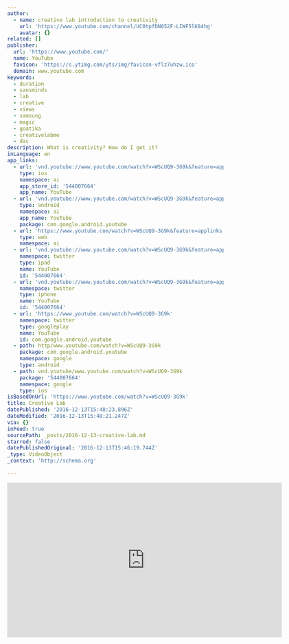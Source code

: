 ```yaml
---
author:
  - name: creative lab introduction to creativity
    url: 'https://www.youtube.com/channel/UC0tpfDN052F-LIWF5lK84hg'
    avatar: {}
related: []
publisher:
  url: 'https://www.youtube.com/'
  name: YouTube
  favicon: 'https://s.ytimg.com/yts/img/favicon-vflz7uhzw.ico'
  domain: www.youtube.com
keywords:
  - duration
  - sansminds
  - lab
  - creative
  - views
  - samsung
  - magic
  - goatika
  - creativelabme
  - dac
description: What is creativity? How do I get it?
inLanguage: en
app_links:
  - url: 'vnd.youtube://www.youtube.com/watch?v=WScUQ9-3G9k&feature=applinks'
    type: ios
    namespace: ai
    app_store_id: '544007664'
    app_name: YouTube
  - url: 'vnd.youtube://www.youtube.com/watch?v=WScUQ9-3G9k&feature=applinks'
    type: android
    namespace: ai
    app_name: YouTube
    package: com.google.android.youtube
  - url: 'https://www.youtube.com/watch?v=WScUQ9-3G9k&feature=applinks'
    type: web
    namespace: ai
  - url: 'vnd.youtube://www.youtube.com/watch?v=WScUQ9-3G9k&feature=applinks'
    namespace: twitter
    type: ipad
    name: YouTube
    id: '544007664'
  - url: 'vnd.youtube://www.youtube.com/watch?v=WScUQ9-3G9k&feature=applinks'
    namespace: twitter
    type: iphone
    name: YouTube
    id: '544007664'
  - url: 'https://www.youtube.com/watch?v=WScUQ9-3G9k'
    namespace: twitter
    type: googleplay
    name: YouTube
    id: com.google.android.youtube
  - path: http/www.youtube.com/watch?v=WScUQ9-3G9k
    package: com.google.android.youtube
    namespace: google
    type: android
  - path: vnd.youtube/www.youtube.com/watch?v=WScUQ9-3G9k
    package: '544007664'
    namespace: google
    type: ios
isBasedOnUrl: 'https://www.youtube.com/watch?v=WScUQ9-3G9k'
title: Creative Lab
datePublished: '2016-12-13T15:48:23.896Z'
dateModified: '2016-12-13T15:48:21.247Z'
via: {}
inFeed: true
sourcePath: _posts/2016-12-13-creative-lab.md
starred: false
datePublishedOriginal: '2016-12-13T15:46:19.744Z'
_type: VideoObject
_context: 'http://schema.org'

---
```

<iframe src="https://cdn.embedly.com/widgets/media.html?src=https%3A%2F%2Fwww.youtube.com%2Fembed%2FWScUQ9-3G9k%3Ffeature%3Doembed&amp;url=http%3A%2F%2Fwww.youtube.com%2Fwatch%3Fv%3DWScUQ9-3G9k&amp;image=https%3A%2F%2Fi.ytimg.com%2Fvi%2FWScUQ9-3G9k%2Fhqdefault.jpg&amp;key=b7d04c9b404c499eba89ee7072e1c4f7&amp;type=text%2Fhtml&amp;schema=youtube" width="640" height="360" scrolling="no" frameborder="0" allowfullscreen="" style=""></iframe>